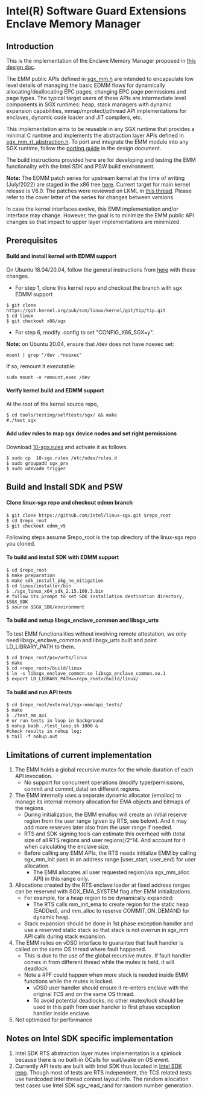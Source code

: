 Intel(R) Software Guard Extensions Enclave Memory Manager
=============================================================
Introduction
---------------------------------
This is the implementation of the Enclave Memory Manager proposed in [this design doc](design_docs/SGX_EMM.md).

The EMM public APIs defined in [sgx_mm.h](include/sgx_mm.h) are intended to encapsulate low level details
of managing the basic EDMM flows for dynamically allocating/deallocating EPC pages, changing EPC page
permissions and page types. The typical target users of these APIs are intermediate level components
in SGX runtimes: heap, stack managers with dynamic expansion capabilities, mmap/mprotect/pthread API
implementations for enclaves, dynamic code loader and JIT compilers, etc.
 
This implementation aims to be reusable in any SGX runtime that provides a minimal C runtime and
implements the abstraction layer APIs defined in [sgx_mm_rt_abstraction.h](include/sgx_mm_rt_abstraction.h).
To port and integrate the EMM module into any SGX runtime, follow the [porting guide](design_docs/SGX_EMM.md#porting-emm-to-different-runtimes) in the design document.

The build instructions provided here are for developing and testing the EMM functionality with the Intel SDK and PSW build environment.

**Note:** The EDMM patch series for upstream kernel at the time of writing (July/2022) are staged in the x86 tree [here](https://git.kernel.org/pub/scm/linux/kernel/git/tip/tip.git/log/?h=x86/sgx). Current target for main kernel release is V6.0.
The patches were reviewed on LKML in [this thread](https://lore.kernel.org/lkml/YnrllJ2OqmcqLUuv@kernel.org/T/).
Please refer to the cover letter of the series for changes between versions.

In case the kernel interfaces evolve, this EMM implementation and/or interface may change. However, the goal is to minimize the EMM public API changes so that impact to upper layer implementations are minimized. 

Prerequisites
-------------------------------

#### Build and install kernel with EDMM support
On Ubuntu 18.04/20.04, follow the general instructions from [here](https://wiki.ubuntu.com/KernelTeam/GitKernelBuild) with these changes.

- For step 1, clone this kernel repo and checkout the branch with sgx EDMM support
```
$ git clone https://git.kernel.org/pub/scm/linux/kernel/git/tip/tip.git
$ cd linux
$ git checkout x86/sgx
```

- For step 6, modify .config to set "CONFIG_X86_SGX=y".

**Note:** on Ubuntu 20.04,  ensure that /dev does not have noexec set:
```
mount | grep "/dev .*noexec"
```
If so, remount it executable:
```
sudo mount -o remount,exec /dev
```

#### Verify kernel build and EDMM support
At the root of the kernel source repo,
```
$ cd tools/testing/selftests/sgx/ && make
#./test_sgx
```
#### Add udev rules to map sgx device nodes and set right permissions
Download [10-sgx.rules](https://github.com/intel/SGXDataCenterAttestationPrimitives/blob/master/driver/linux/10-sgx.rules) and activate it as follows.
```
$ sudo cp  10-sgx.rules /etc/udev/rules.d
$ sudo groupadd sgx_prv
$ sudo udevadm trigger
```
Build and Install SDK and PSW
------------------------------

#### Clone linux-sgx repo and checkout edmm branch
```
$ git clone https://github.com/intel/linux-sgx.git $repo_root
$ cd $repo_root
$ git checkout edmm_v5
```
Following steps assume $repo_root is the top directory of the linux-sgx repo you cloned.

#### To build and install SDK with EDMM support
```
$ cd $repo_root
$ make preparation
$ make sdk_install_pkg_no_mitigation
$ cd linux/installer/bin
$ ./sgx_linux_x64_sdk_2.15.100.3.bin
# follow its prompt to set SDK installation destination directory, $SGX_SDK
$ source $SGX_SDK/environment
```

#### To build and setup libsgx_enclave_common and libsgx_urts
To test EMM functionalities without involving remote attestation, we only need libsgx_enclave_common and libsgx_urts built and point LD_LIBRARY_PATH to them.

```
$ cd $repo_root/psw/urts/linux
$ make
$ cd <repo_root>/build/linux
$ ln -s libsgx_enclave_common.so libsgx_enclave_common.so.1
$ export LD_LIBRARY_PATH=<repo_root>/build/linux/
```

#### To build and run API tests
```
$ cd $repo_root/external/sgx-emm/api_tests/
$ make
$ ./test_mm_api
# or run tests in loop in background
$ nohup bash ./test_loop.sh 1000 &
#check results in nohup log:
$ tail -f nohup.out
```

Limitations of current implementation
---------------------------------------
1. The EMM holds a global recursive mutex for the whole duration of each API invocation.
	- No support for concurrent operations (modify type/permissions, commit and commit_data) on different regions.
2. The EMM internally uses a separate dynamic allocator (emalloc) to manage its internal memory allocation for EMA objects and bitmaps of the regions.
    - During initialization, the EMM emalloc will create an initial reserve region from the user range (given by RTS, see below). And it may add more reserves later also from the user range if needed.
    - RTS and SDK signing tools can estimate this overhead with (total size of all RTS regions and user regions)/2^14. And account for it when calculating the enclave size.
	- Before calling any EMM APIs, the RTS needs initialize EMM by calling sgx_mm_init pass in an address range [user_start, user_end) for user allocation.
        - The EMM allocates all user requested region(via sgx_mm_alloc API) in this range only.
3. Allocations created by the RTS enclave loader at fixed address ranges can be reserved with SGX_EMA_SYSTEM flag after EMM initializations.
	- For example, for a heap region to be dynamically expanded:
		- The RTS calls mm_init_ema to create region for the static heap (EADDed), and mm_alloc to reserve COMMIT_ON_DEMAND for dynamic heap.
	- Stack expansion should be done in 1st phase exception handler and use a reserved static stack so that stack is not overrun in sgx_mm API calls during stack expansion.
4. The EMM relies on vDSO interface to guarantee that fault handler is called on the same OS thread where fault happened.
	- This is due to the use of the global recursive mutex. If fault handler comes in from different thread while the mutex is held, it will deadlock.
	- Note a #PF could happen when more stack is needed inside EMM functions while the mutex is locked.
		- vDSO user handler should ensure it re-enters enclave with the original TCS and on the same OS thread.
		- To avoid potential deadlocks, no other mutex/lock should be used in this path from user handler to first phase exception handler inside enclave.
5. Not optimized for performance

Notes on Intel SDK specific implementation
-----------------------------------------
1. 	Intel SDK RTS abstraction layer mutex implementation is a spinlock because there is no built-in OCalls for wait/wake on OS event.
2. 	Currently API tests are built with Intel SDK thus located in [Intel SDK repo](https://github.com/intel/linux-sgx/external/sgx-emm/api_tests). Though most of tests are RTS independent, the TCS related tests use hardcoded Intel thread context layout info. The random allocation test cases use Intel SDK sgx_read_rand for random number generation.


